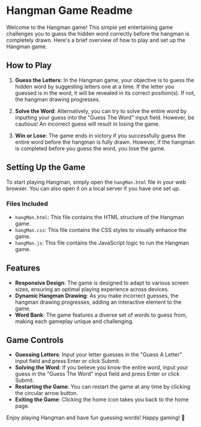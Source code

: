 # Hangman Game Readme

Welcome to the Hangman game! This simple yet entertaining game challenges you to guess the hidden word correctly before the hangman is completely drawn. Here's a brief overview of how to play and set up the Hangman game.

## How to Play

1. **Guess the Letters**: In the Hangman game, your objective is to guess the hidden word by suggesting letters one at a time. If the letter you guessed is in the word, it will be revealed in its correct position(s). If not, the hangman drawing progresses.

2. **Solve the Word**: Alternatively, you can try to solve the entire word by inputting your guess into the "Guess The Word" input field. However, be cautious! An incorrect guess will result in losing the game.

3. **Win or Lose**: The game ends in victory if you successfully guess the entire word before the hangman is fully drawn. However, if the hangman is completed before you guess the word, you lose the game.

## Setting Up the Game

To start playing Hangman, simply open the `hangMan.html` file in your web browser. You can also open it on a local server if you have one set up.

### Files Included

- `hangMan.html`: This file contains the HTML structure of the Hangman game.
- `hangMan.css`: This file contains the CSS styles to visually enhance the game.
- `hangMan.js`: This file contains the JavaScript logic to run the Hangman game.

## Features

- **Responsive Design**: The game is designed to adapt to various screen sizes, ensuring an optimal playing experience across devices.
- **Dynamic Hangman Drawing**: As you make incorrect guesses, the hangman drawing progresses, adding an interactive element to the game.
- **Word Bank**: The game features a diverse set of words to guess from, making each gameplay unique and challenging.

## Game Controls

- **Guessing Letters**: Input your letter guesses in the "Guess A Letter" input field and press Enter or click Submit.
- **Solving the Word**: If you believe you know the entire word, input your guess in the "Guess The Word" input field and press Enter or click Submit.
- **Restarting the Game**: You can restart the game at any time by clicking the circular arrow button.
- **Exiting the Game**: Clicking the home icon takes you back to the home page.



Enjoy playing Hangman and have fun guessing words! Happy gaming! 🎉

